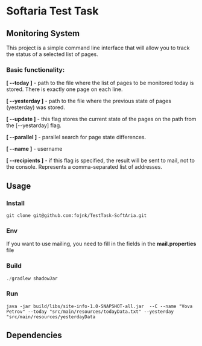 # Softaria Test Task

## Monitoring System
This project is a simple command line interface that will allow you to track the status of a selected list of pages. 
### Basic functionality:
**[ --today ]** - path to the file where the list of pages to be monitored today is stored. There is exactly one page on each line.

**[ --yesterday ]** - path to the file where the previous state of pages (yesterday) was stored.
 
**[ --update ]** - this flag stores the current state of the pages on the path from the [--yestarday] flag.

**[ --parallel ]** - parallel search for page state differences.

**[ --name ]** - username

**[ --recipients ]** - if this flag is specified, the result will be sent to mail, not to the console. Represents a comma-separated list of addresses.



## Usage

### Install
```
git clone git@github.com:fojnk/TestTask-SoftAria.git
```

### Env
If you want to use mailing, you need to fill in the fields in the **mail.properties** file

### Build

``` java
./gradlew shadowJar
```

### Run
```
java -jar build/libs/site-info-1.0-SNAPSHOT-all.jar  --C --name "Vova Petrov" --today "src/main/resources/todayData.txt" --yesterday "src/main/resources/yesterdayData
```

## Dependencies
